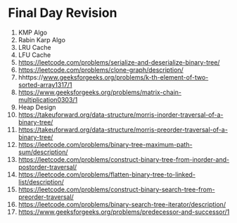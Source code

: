 # Final Day Revision
1. KMP Algo
2. Rabin Karp Algo
3. LRU Cache
4. LFU Cache
5. https://leetcode.com/problems/serialize-and-deserialize-binary-tree/
6. https://leetcode.com/problems/clone-graph/description/
7. hhttps://www.geeksforgeeks.org/problems/k-th-element-of-two-sorted-array1317/1
8. https://www.geeksforgeeks.org/problems/matrix-chain-multiplication0303/1
9. Heap Design
10. https://takeuforward.org/data-structure/morris-inorder-traversal-of-a-binary-tree/
11. https://takeuforward.org/data-structure/morris-preorder-traversal-of-a-binary-tree/
12. https://leetcode.com/problems/binary-tree-maximum-path-sum/description/
13. https://leetcode.com/problems/construct-binary-tree-from-inorder-and-postorder-traversal/
14. https://leetcode.com/problems/flatten-binary-tree-to-linked-list/description/
15. https://leetcode.com/problems/construct-binary-search-tree-from-preorder-traversal/
16. https://leetcode.com/problems/binary-search-tree-iterator/description/
17. https://www.geeksforgeeks.org/problems/predecessor-and-successor/1
